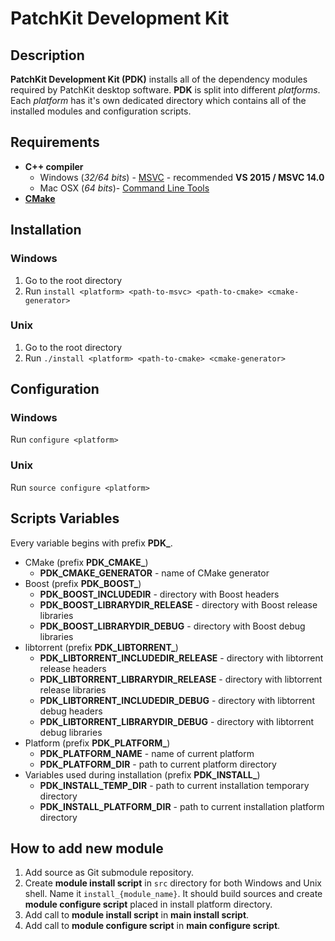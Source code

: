 # PatchKit Development Kit

## Description

**PatchKit Development Kit (PDK)** installs all of the dependency modules required by PatchKit desktop software. **PDK** is split into different *platforms*. Each *platform* has it's own dedicated directory which contains all of the installed modules and configuration scripts.

## Requirements

* **C++ compiler**
  * Windows (*32/64 bits*) - [MSVC](https://www.visualstudio.com/downloads/) - recommended **VS 2015 / MSVC 14.0**
  * Mac OSX (*64 bits*)- [Command Line Tools](http://osxdaily.com/2014/02/12/install-command-line-tools-mac-os-x/)
* [**CMake**](https://cmake.org/download/)

## Installation

### Windows
1. Go to the root directory
2. Run `install <platform> <path-to-msvc> <path-to-cmake> <cmake-generator>`

### Unix
1. Go to the root directory
2. Run `./install <platform> <path-to-cmake> <cmake-generator>`

## Configuration

### Windows
Run `configure <platform>`

### Unix
Run `source configure <platform>`

## Scripts Variables

Every variable begins with prefix **PDK_**.

* CMake (prefix **PDK_CMAKE_**)
  * **PDK_CMAKE_GENERATOR** - name of CMake generator
* Boost (prefix **PDK_BOOST_**)
  * **PDK_BOOST_INCLUDEDIR** - directory with Boost headers
  * **PDK_BOOST_LIBRARYDIR_RELEASE** - directory with Boost release libraries
  * **PDK_BOOST_LIBRARYDIR_DEBUG** - directory with Boost debug libraries
* libtorrent (prefix **PDK_LIBTORRENT_**)
  * **PDK_LIBTORRENT_INCLUDEDIR_RELEASE** - directory with libtorrent release headers
  * **PDK_LIBTORRENT_LIBRARYDIR_RELEASE** - directory with libtorrent release libraries
  * **PDK_LIBTORRENT_INCLUDEDIR_DEBUG** - directory with libtorrent debug headers
  * **PDK_LIBTORRENT_LIBRARYDIR_DEBUG** - directory with libtorrent debug libraries
* Platform (prefix **PDK_PLATFORM_**)
  * **PDK_PLATFORM_NAME** - name of current platform
  * **PDK_PLATFORM_DIR** - path to current platform directory
* Variables used during installation (prefix **PDK_INSTALL_**)
  * **PDK_INSTALL_TEMP_DIR** - path to current installation temporary directory
  * **PDK_INSTALL_PLATFORM_DIR** - path to current installation platform directory

## How to add new module

1. Add source as Git submodule repository.
2. Create **module install script** in `src` directory for both Windows and Unix shell. Name it `install_{module_name}`. It should build sources and create **module configure script** placed in install platform directory.
3. Add call to **module install script** in **main install script**.
4. Add call to **module configure script** in **main configure script**. 
